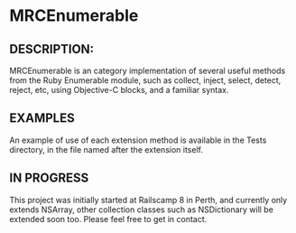 # MRCEnumerable

## DESCRIPTION:

MRCEnumerable is an category implementation of several useful methods from the Ruby Enumerable module, such
as collect, inject, select, detect, reject, etc, using Objective-C blocks, and a familiar syntax.

## EXAMPLES

An example of use of each extension method is available in the Tests directory, in the file named after
the extension itself.

## IN PROGRESS

This project was initially started at Railscamp 8 in Perth, and currently only extends NSArray, other
collection classes such as NSDictionary will be extended soon too. Please feel free to get in contact.
